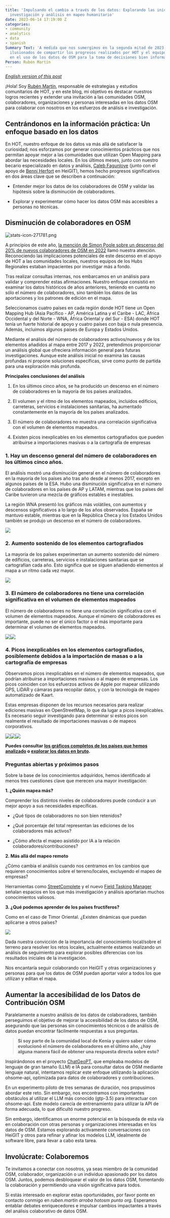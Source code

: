 ```yaml
---
title: 'Impulsando el cambio a través de los datos: Explorando las iniciativas de
  investigación y análisis en mapeo humanitario'
date: 2023-06-14 17:19:00 Z
categories:
- community
- analytics
- data
- spanish
Summary Text: 'A medida que nos sumergimos en la segunda mitad de 2023, nos sentimos
  ilusionados de compartir los progresos realizados por HOT y el equipo de comunidad
  en el uso de los datos de OSM para la toma de decisiones bien informadas.  '
Person: Rubén Martín
---
```


*[English version of this post](https://www.hotosm.org/updates/driving-change-through-data-exploring-humanitarian-mapping-research-and-analysis-initiatives/)*

¡Hola! Soy [Rubén Martín](https://www.hotosm.org/people/ruben-martin/), responsable de estrategias y estudios comunitarios de HOT, y en este blog, mi objetivo es destacar nuestros logros recientes y extender una invitación a las comunidades OSM, colaboradores, organizaciones y personas interesadas en los datos OSM para colaborar con nosotros en los esfuerzos de análisis e investigación.

## Centrándonos en la información práctica: Un enfoque basado en los datos

En HOT, nuestro enfoque de los datos va más allá de satisfacer la curiosidad; nos esforzamos por generar conocimientos prácticos que nos permitan apoyar mejor a las comunidades que utilizan Open Mapping para abordar las necesidades locales. En los últimos meses, junto con nuestro becario especializado en datos y análisis, [Caleb Fagunloye](https://www.linkedin.com/in/olamiposi-fagunloye-264a2578/) (junto con el apoyo de [Benni Herfort](https://www.geog.uni-heidelberg.de/gis/herfort.html) en HeiGIT), hemos hecho progresos significativos en dos áreas clave que se describen a continuación:

* Entender mejor los datos de los colaboradores de OSM y validar las hipótesis sobre la disminución de colaboradores.


* Explorar y experimentar cómo hacer los datos OSM más accesibles a personas no técnicas.

## Disminución de colaboradores en OSM

![stats-icon-271781.png](/uploads/stats-icon-271781.png)

A principios de este año, [la mención de Simon Poole sobre un descenso del 20% de nuevos colaboradores de OSM en 2022](https://www.openstreetmap.org/user/SimonPoole/diary/400701) llamó nuestra atención. Reconociendo las implicaciones potenciales de este descenso en el apoyo de HOT a las comunidades locales, nuestros equipos de los Hubs Regionales estaban impacientes por investigar más a fondo.

Tras realizar consultas internas, nos embarcamos en un análisis para validar y comprender estas afirmaciones. Nuestro enfoque consistió en examinar los datos históricos de años anteriores, teniendo en cuenta no sólo el número de colaboradores, sino también los datos de las aportaciones y los patrones de edición en el mapa.

Seleccionamos cuatro países en cada región donde HOT tiene un Open Mapping Hub (Asia Pacífico - AP, América Latina y el Caribe - LAC, África Occidental y del Norte - WNA, África Oriental y del Sur - ESA) donde HOT tenía un fuerte historial de apoyo y cuatro países con baja o nula presencia. Además, incluimos algunos países de Europa y Estados Unidos.

Mediante el análisis del número de colaboradores activos/nuevos y de los elementos añadidos al mapa entre 2017 y 2022, pretendimos proporcionar un análisis global que ofreciera información general para futuras investigaciones. Aunque este análisis inicial no examina las causas profundas ni propone soluciones específicas, sirve como punto de partida para una exploración más profunda.

**Principales conclusiones del análisis**

1. En los últimos cinco años, se ha producido un descenso en el número de colaboradores en la mayoría de los países analizados.

2. El volumen y el ritmo de los elementos mapeados, incluidos edificios, carreteras, servicios e instalaciones sanitarias, ha aumentado constantemente en la mayoría de los países analizados.

3. El número de colaboradores no muestra una correlación significativa con el volumen de elementos mapeados.

4. Existen picos inexplicables en los elementos cartografiados que pueden atribuirse a importaciones masivas o a la cartografía de empresas

### 1. Hay un descenso general del número de colaboradores en los últimos cinco años.

El análisis mostró una disminución general en el número de colaboradores en la mayoría de los países año tras año desde al menos 2017, excepto en algunos países de la ESA. Hubo una disminución significativa en el número de colaboradores en los países de AP y LATAM, mientras que los países del Caribe tuvieron una mezcla de gráficos estables e inestables.

La región WNA presentó los gráficos más volátiles, con aumentos y descensos significativos a lo largo de los años observados. España se mantuvo estable, mientras que en la República Checa y los Estados Unidos también se produjo un descenso en el número de colaboradores.

![](https://lh3.googleusercontent.com/GAOwe7bBm-e8ijZKyKhT31EPmqO23SWQvXHO9861RjQdlLv9tu0M1UoRmvmBTGA7UZCvIRCBzy7WdwlmSbfcyRj8_HhQuglZIJvrBZJLzb_mpYav6wFgRCp56XixtaBHR0hAjoDUpLZNGJ59A2Ju4hE)

### 2. Aumento sostenido de los elementos cartografiados

La mayoría de los países experimentan un aumento sostenido del número de edificios, carreteras, servicios e instalaciones sanitarias que se cartografían cada año. Esto significa que se siguen añadiendo elementos al mapa a un ritmo cada vez mayor.

![](https://lh6.googleusercontent.com/XiTr48GYcT4cnw9D7f7OtsHh6ujY5KXLrjKrYg5YKdH2MnScoMeBaXs37xYLxymflwQnlwqzCk5tFousex--nK79p12nkc92JElgyMgQmqiA-_PLCdLSnPUbljmYUH5tP0u7JisZquoyiRnnO3S35GY)

### 3. El número de colaboradores no tiene una correlación significativa en el volumen de elementos mapeados

El número de colaboradores no tiene una correlación significativa con el volumen de elementos mapeados. Aunque el número de colaboradores es importante, puede no ser el único factor o el más importante para determinar el volumen de elementos mapeados.

![](https://lh4.googleusercontent.com/GD2bVAr6IAAFnG2qdxduhXa2zjLegfIFTeGkIR8KrAw2kpLXhDbPpUsYlHHV6GKVmVhIbVZHOWfLEQW3rJsxsq6mtXGoZ_xHEliGgR6Pry_I7Hb8hbVuuXF1uMbP1eIV6LEq0v1-7dOZnau_nbfWDm4)![](https://lh4.googleusercontent.com/PZH9oII-7kXLTvpykkKD9Uv3wypRhhn0iyM5rF-HsmZ3ytSpM2abTfYnOTnj-cP6rTB1fpY6ZtmgHSPTegcbgqfNDJrVQp2nCQxeuy53R3klwvUZMa-bNIWh7nEaY7duR8eLXUCySkDDTFKKWze8N1k)

### 4. Picos inexplicables en los elementos cartografiados, posiblemente debidos a la importación de masas o a la cartografía de empresas

Observamos picos inexplicables en el número de elementos mapeados, que podrían atribuirse a importaciones masivas o al mapeo de empresas. Los picos coinciden con los esfuerzos activos de Apple por mapear utilizando GPS, LiDAR y cámaras para recopilar datos, y con la tecnología de mapeo automatizado de Kaart.

Estas empresas disponen de los recursos necesarios para realizar ediciones masivas en OpenStreetMap, lo que da lugar a picos inexplicables. Es necesario seguir investigando para determinar si estos picos son realmente el resultado de importaciones masivas o de mapeos corporativos.

![](https://lh3.googleusercontent.com/k6Bu4PVsamxCAoGRooqh93MTP_3HuCl9pEBM9-3HiFvMK3XnzzwFWU5uesH1h6UenwKUAu12UVp6BIzOMFPDNf1s7CfzrY6pOXmYYRMWL4c9Fy7LSgEFb-AqvKQ1t-myM7rphezpNAJ2rWkoFFC1nRk)![](https://lh6.googleusercontent.com/YyfbfFkuhNlkY6ZKenn5iiqgbotX1Qx_JzHA2aknmIcEXzJIwAeOQMsgKYBCvFMA6Bcla6B48b-zdJLGZK3xa4K4DOutLcWVtg4LguBOUzWy9v1QbMYLAa5F9rF07YT1vzc8Im67Yqfv4WnFBP5V0xs)![](https://lh4.googleusercontent.com/eznEEam3brgJCxGQXFW_xUM5nHX9ejatGzrEcWomioUvf5u2RFUcCjRV74UanHJNjgFDOx7UIDQfQqa_uTA8QSC9nWoQH2c4BVZO74cyKZB7vsD4cDyI9Iu_Ne0Ztxd-udlSQVES0559etE2KfU6MaM)

**Puedes consultar [los gráficos completos de los países que hemos analizado](https://docs.google.com/spreadsheets/d/e/2PACX-1vS73csCKJq50r-55uQT1EvYl8yQbITM0LzGHjobrJw1KCbkTaDhmZ0R5xAu0p9jpoj6LxRDJH8H2jEB/pubhtml?gid=676631942&single=true) o [explorar los datos en bruto](https://docs.google.com/spreadsheets/d/e/2PACX-1vS73csCKJq50r-55uQT1EvYl8yQbITM0LzGHjobrJw1KCbkTaDhmZ0R5xAu0p9jpoj6LxRDJH8H2jEB/pubhtml#).**

### Preguntas abiertas y próximos pasos

Sobre la base de los conocimientos adquiridos, hemos identificado al menos tres cuestiones clave que merecen una mayor investigación:

**1. ¿Quién mapea más?**

Comprender los distintos niveles de colaboradores puede conducir a un mejor apoyo a sus necesidades específicas.

* ¿Qué tipos de colaboradores no son bien retenidos?


* ¿Qué porcentaje del total representan las ediciones de los colaboradores más activos?


* ¿Cómo afecta el mapeo asistido por IA a la relación colaboradores/contribuciones?

**2. Más allá del mapeo remoto**

¿Cómo cambia el análisis cuando nos centramos en los cambios que requieren conocimientos sobre el terreno/locales, excluyendo el mapeo de empresas?

Herramientas como [StreetComplete](https://streetcomplete.app/) y el nuevo [Field Tasking Manager](https://www.hotosm.org/updates/field-mapping-is-the-future-a-tasking-manager-workflow-using-odk/) señalan espacios en los que más investigación y análisis aportarían muchos conocimientos valiosos.

**3. ¿Qué podemos aprender de los países fructíferos?**

Como en el caso de Timor Oriental. ¿Existen dinámicas que puedan aplicarse a otros países?

![](https://lh3.googleusercontent.com/MPhGG7bNDNtQS-bGeftO3IwG4IKO9lDLBPeGPwaXvDCdwen99ibb1ntYchzFJ-a8Hl7ufAvjmWZOdhAwAYZcJKqGBQM0QckJAFfsf4NccwsNKHMj2G32-m6L68tF15Y3zRpnv2AlMWo5jAfxxoEwraw)

Dada nuestra convicción de la importancia del conocimiento local/sobre el terreno para resolver los retos locales, actualmente estamos realizando un análisis de seguimiento para explorar posibles diferencias con los resultados iniciales de la investigación.

Nos encantaría seguir colaborando con HeiGIT y otras organizaciones y personas para que los datos de OSM puedan aportar valor a todos los que utilizan y editan el mapa.

## Aumentar la accesibilidad de los Datos de Contribución OSM

Paralelamente a nuestro análisis de los datos de colaboradores, también perseguimos el objetivo de mejorar la accesibilidad de los datos de OSM, asegurando que las personas sin conocimientos técnicos o de análisis de datos puedan encontrar fácilmente respuestas a sus preguntas.

> **Si soy parte de la comunidad local de Kenia y quiero saber cómo evolucionó el número de colaboradores en el último año, ¿hay alguna manera fácil de obtener una respuesta directa sobre esto?**

Inspirándonos en el proyecto [ChatGeoPT](https://github.com/earth-genome/ChatGeoPT), que empleaba modelos de lenguaje de gran tamaño (LLM) e IA para consultar datos de OSM mediante lenguaje natural, intentamos replicar este enfoque utilizando la aplicación ohsome-api, optimizada para datos de colaboradores y contribuciones.

En un experimento piloto de tres semanas de duración, nos propusimos abordar este reto. Sin embargo, nos encontramos con importantes obstáculos al utilizar el LLM más conocido (gtp-3.5) para interactuar con  ohsome-api. Este modelo carecía de entrenamiento para utilizar la API de forma adecuada, lo que dificultó nuestro progreso.

Sin embargo, identificamos un enorme potencial en la búsqueda de esta vía en colaboración con otras personas y organizaciones interesadas en los datos de OSM. Estamos explorando activamente conversaciones con HeiGIT y otros para refinar y afinar los modelos LLM, idealmente de software libre, para llevar a cabo esta tarea.

## Involúcrate: Colaboremos

Te invitamos a conectar con nosotros, ya seas miembro de la comunidad OSM, colaborador, organización o un individuo apasionado por los datos OSM. Juntos, podemos desbloquear el valor de los datos OSM, fomentando la colaboración y permitiendo una visión significativa para todos.

Si estás interesado en explorar estas oportunidades, por favor ponte en contacto conmigo en *ruben.martin arroba hotosm punto org*. Esperamos entablar debates enriquecedores e impulsar cambios impactantes a través del análisis colaborativo de datos OSM.